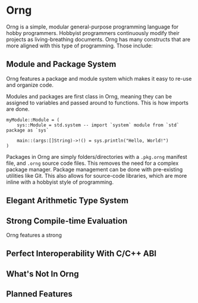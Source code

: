 # Orng
Orng is a simple, modular general-purpose programming language for hobby programmers. Hobbyist programmers continuously modify their projects as living-breathing documents. Orng has many constructs that are more aligned with this type of programming. Those include:

## Module and Package System
Orng features a package and module system which makes it easy to re-use and organize code.

Modules and packages are first class in Orng, meaning they can be assigned to variables and passed around to functions. This is how imports are done.
```
myModule::Module = (
    sys::Module = std.system -- import `system` module from `std` package as `sys`

    main::(args:[]String)->!() = sys.println("Hello, World!")
)
```

Packages in Orng are simply folders/directories with a `.pkg.orng` manifest file, and `.orng` source code files. This removes the need for a complex package manager. Package management can be done with pre-existing utilities like Git. This also allows for source-code libraries, which are more inline with a hobbyist style of programming.

## Elegant Arithmetic Type System

## Strong Compile-time Evaluation
Orng features a strong 

## Perfect Interoperability With C/C++ ABI

## What's Not In Orng

## Planned Features